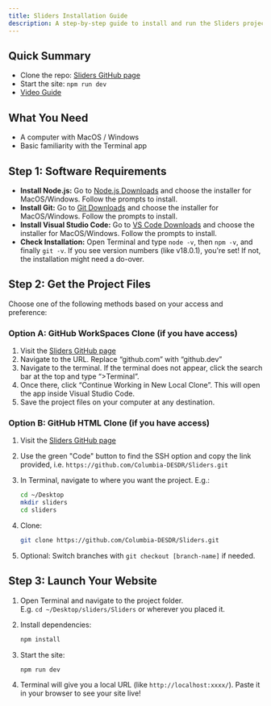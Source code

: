 ```yaml
---
title: Sliders Installation Guide
description: A step-by-step guide to install and run the Sliders project.
---
```


## Quick Summary

- Clone the repo: [Sliders GitHub page](https://github.com/Columbia-DESDR/Sliders)
- Start the site: `npm run dev`
- [Video Guide](https://watch.screencastify.com/v/XS0EzQZLnZ6mUTkICRdq)

## What You Need

- A computer with MacOS / Windows
- Basic familiarity with the Terminal app

## Step 1: Software Requirements

- **Install Node.js:** Go to [Node.js Downloads](https://nodejs.org/en/download/) and choose the installer for MacOS/Windows. Follow the prompts to install.
- **Install Git:** Go to [Git Downloads](https://git-scm.com/downloads) and choose the installer for MacOS/Windows. Follow the prompts to install.
- **Install Visual Studio Code:** Go to [VS Code Downloads](https://code.visualstudio.com/download) and choose the installer for MacOS/Windows. Follow the prompts to install.
- **Check Installation:** Open Terminal and type `node -v`, then `npm -v`, and finally `git -v`. If you see version numbers (like v18.0.1), you're set! If not, the installation might need a do-over.

## Step 2: Get the Project Files

Choose one of the following methods based on your access and preference:

### Option A: GitHub WorkSpaces Clone (if you have access)

1. Visit the [Sliders GitHub page](https://github.com/Columbia-DESDR/Sliders)
2. Navigate to the URL. Replace “github.com” with “github.dev”
3. Navigate to the terminal. If the terminal does not appear, click the search bar at the top and type “>Terminal”.
4. Once there, click “Continue Working in New Local Clone”. This will open the app inside Visual Studio Code.
5. Save the project files on your computer at any destination.

### Option B: GitHub HTML Clone (if you have access)

1. Visit the [Sliders GitHub page](https://github.com/Columbia-DESDR/Sliders)
2. Use the green "Code" button to find the SSH option and copy the link provided, i.e. `https://github.com/Columbia-DESDR/Sliders.git`
3. In Terminal, navigate to where you want the project. E.g.:

    ```bash
    cd ~/Desktop
    mkdir sliders
    cd sliders
    ```
4. Clone:

    ```bash
    git clone https://github.com/Columbia-DESDR/Sliders.git
    ```
5. Optional: Switch branches with `git checkout [branch-name]` if needed.

## Step 3: Launch Your Website

1. Open Terminal and navigate to the project folder.  
   E.g. `cd ~/Desktop/sliders/Sliders` or wherever you placed it.
2. Install dependencies:

    ```bash
    npm install
    ```
3. Start the site:

    ```bash
    npm run dev
    ```
4. Terminal will give you a local URL (like `http://localhost:xxxx/`). Paste it in your browser to see your site live!


[def]: https://watch.screencastify.com/v/XS0EzQZLnZ6mUTkICRdq